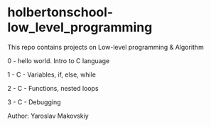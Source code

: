 # holbertonschool-low_level_programming

This repo contains projects on Low-level programming & Algorithm

0 - hello world. Intro to C language

1 - C - Variables, if, else, while

2 - C - Functions, nested loops

3 - C - Debugging

Author: Yaroslav Makovskiy
